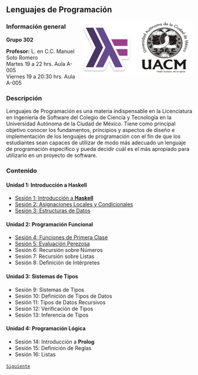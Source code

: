 ## Lenguajes de Programación

<img src="imagenes/logo.png" align="right" height="150" width="300">

### Información general

**Grupo 302**

**Profesor:** L. en C.C. Manuel Soto Romero  
Martes 19 a 22 hrs. Aula A-005   
Viernes 19 a 20:30 hrs. Aula A-005

### Descripción

Lenguajes de Programación es una materia indispensable en la Licenciatura en Ingeniería de Software del Colegio de Ciencia y Tecnología en la Universidad Autónoma de la Ciudad de México. Tiene como principal objetivo conocer los fundamentos, principios y aspectos de diseño e implementación de los lenguajes de programación con el fin de que los estudiantes sean capaces de utilizar de modo más adecuado un lenguaje de programación específico y pueda decidir cuál es el más apropiado para utilizarlo en un proyecto de software.						

### Contenido

#### Unidad 1: Introducción a Haskell

- [Sesión 1: Introducción a __Haskell__](sesion01/README.md)
- [Sesión 2: Asignaciones Locales y Condicionales](sesion02/README.md)
- [Sesión 3: Estructuras de Datos](sesion03/README.md)

#### Unidad 2: Programación Funcional
- [Sesión 4: Funciones de Primera Clase](sesion04/README.md)
- [Sesión 5: Evaluación Perezosa](sesion05/README.md)
- Sesión 6: Recursión sobre Números
- Sesión 7: Recursión sobre Listas
- Sesión 8: Definición de Intérpretes


#### Unidad 3: Sistemas de Tipos
- Sesión 9: Sistemas de Tipos
- Sesión 10: Definición de Tipos de Datos
- Sesión 11: Tipos de Datos Recursivos
- Sesión 12: Verificación de Tipos
- Sesión 13: Inferencia de Tipos

#### Unidad 4: Programación Lógica
- Sesión 14: Introducción a __Prolog__
- Sesión 15: Definición de Reglas
- Sesión 16: Listas

[`Siguiente`](sesion01/README.md)
